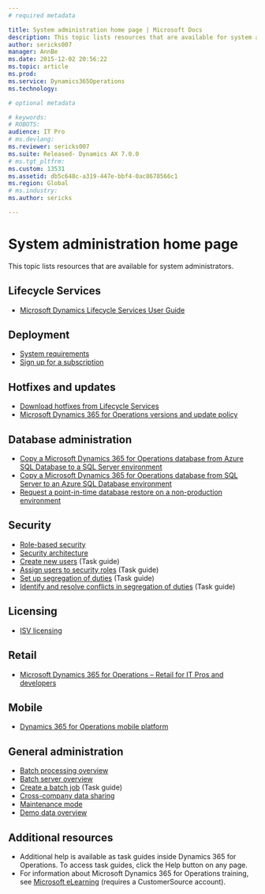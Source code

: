 ```yaml
---
# required metadata

title: System administration home page | Microsoft Docs
description: This topic lists resources that are available for system administrators.
author: sericks007
manager: AnnBe
ms.date: 2015-12-02 20:56:22
ms.topic: article
ms.prod: 
ms.service: Dynamics365Operations
ms.technology: 

# optional metadata

# keywords: 
# ROBOTS: 
audience: IT Pro
# ms.devlang: 
ms.reviewer: sericks007
ms.suite: Released- Dynamics AX 7.0.0
# ms.tgt_pltfrm: 
ms.custom: 13531
ms.assetid: db5c648c-a319-447e-bbf4-0ac8678566c1
ms.region: Global
# ms.industry: 
ms.author: sericks

---
```


# System administration home page

This topic lists resources that are available for system administrators.

Lifecycle Services
------------------

-   [Microsoft Dynamics Lifecycle Services User Guide](https://docs.microsoft.com/en-us/dynamics365/operations/dev-itpro/lifecycle-services/lifecycle-services-for-microsoft-dynamics-user-guide-lcs)

## Deployment
-   [System requirements](https://docs.microsoft.com/en-us/dynamics365/operations/dev-itpro/get-started/browser-requirements)
-   [Sign up for a subscription](https://docs.microsoft.com/en-us/dynamics365/operations/dev-itpro/dev-tools/sign-up-for-a-microsoft-dynamics-rainier-preview-subscription)

## Hotfixes and updates
-   [Download hotfixes from Lifecycle Services](https://docs.microsoft.com/en-us/dynamics365/operations/dev-itpro/servicing/download-hotfixes-from-lifecycle-services)
-   [Microsoft Dynamics 365 for Operations versions and update policy](https://docs.microsoft.com/en-us/dynamics365/operations/dev-itpro/servicing/manage-microsoft-dynamics-ax-online-updates)

## Database administration
-   [Copy a Microsoft Dynamics 365 for Operations database from Azure SQL Database to a SQL Server environment](https://docs.microsoft.com/en-us/dynamics365/operations/dev-itpro/database-management/copy-an-ax-database-from-azure-sql-database-to-sql-server)
-   [Copy a Microsoft Dynamics 365 for Operations database from SQL Server to an Azure SQL Database environment](https://docs.microsoft.com/en-us/dynamics365/operations/dev-itpro/database-management/copy-a-database-from-sql-server-to-azure-sql)
-   [Request a point-in-time database restore on a non-production environment](https://docs.microsoft.com/en-us/dynamics365/operations/dev-itpro/database-management/request-a-point-in-time-restore-on-a-non-production-environment)

## Security
-   [Role-based security](https://docs.microsoft.com/en-us/dynamics365/operations/dev-itpro/system-administration/role-based-security-in-microsoft-dynamics-ax)
-   [Security architecture](https://docs.microsoft.com/en-us/dynamics365/operations/dev-itpro/system-administration/security-architecture-of-the-microsoft-dynamics-ax-application)
-   [Create new users](http://ax.help.dynamics.com/en/wiki/create-new-users/) (Task guide)
-   [Assign users to security roles](http://ax.help.dynamics.com/en/wiki/assign-users-to-security-roles/) (Task guide)
-   [Set up segregation of duties](http://ax.help.dynamics.com/en/wiki/set-up-segregation-of-duties/) (Task guide)
-   [Identify and resolve conflicts in segregation of duties](http://ax.help.dynamics.com/en/wiki/identify-and-resolve-conflicts-in-segregation-of-duties/) (Task guide)

## Licensing
-   [ISV licensing](https://docs.microsoft.com/en-us/dynamics365/operations/dev-itpro/onboarding/isv-licensing-in-dynamics-ax)

## Retail
-   [Microsoft Dynamics 365 for Operations – Retail for IT Pros and developers](https://docs.microsoft.com/en-us/dynamics365/operations/dev-itpro/retail/microsoft-dynamics-ax-retail-for-it-pros-and-developers)

## Mobile
-   [Dynamics 365 for Operations mobile platform](https://docs.microsoft.com/en-us/dynamics365/operations/dev-itpro/mobile-apps/mobile-development-handbook)

## General administration
-   [Batch processing overview](https://docs.microsoft.com/en-us/dynamics365/operations/dev-itpro/system-administration/batch-processing-overview)
-   [Batch server overview](https://docs.microsoft.com/en-us/dynamics365/operations/dev-itpro/system-administration/batch-server-overview)
-   [Create a batch job](http://ax.help.dynamics.com/en/wiki/create-a-batch-job/) (Task guide)
-   [Cross-company data sharing](https://docs.microsoft.com/en-us/dynamics365/operations/dev-itpro/system-administration/cross-company-data-sharing)
-   [Maintenance mode](https://docs.microsoft.com/en-us/dynamics365/operations/dev-itpro/system-administration/configuration-mode)
-   [Demo data overview](https://docs.microsoft.com/en-us/dynamics365/operations/dev-itpro/get-started/demodata-in-microsoft-dynamics-ax7)

## Additional resources
-   Additional help is available as task guides inside Dynamics 365 for Operations. To access task guides, click the Help button on any page.
-   For information about Microsoft Dynamics 365 for Operations training, see [Microsoft eLearning](https://mbspartner.microsoft.com/AX/LearningPlans) (requires a CustomerSource account).


